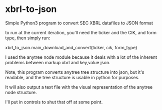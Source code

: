 # xbrl-to-json
Simple Python3 program to convert SEC XBRL datafiles to JSON format

to run at the current iteration, you'll need the ticker and the CIK, and form type, then simply run:

xbrl_to_json.main_download_and_convert(ticker, cik, form_type)

I used the anytree node module because it deals with a lot of the inherent problems between markup xbrl and key,value json.

Note, this program converts anytree tree structure into json, but it's readable, and the tree structure is usable in python for purposes.

It will also output a text file with the visual representation of the anytree node structure.

I'll put in controls to shut that off at some point.

